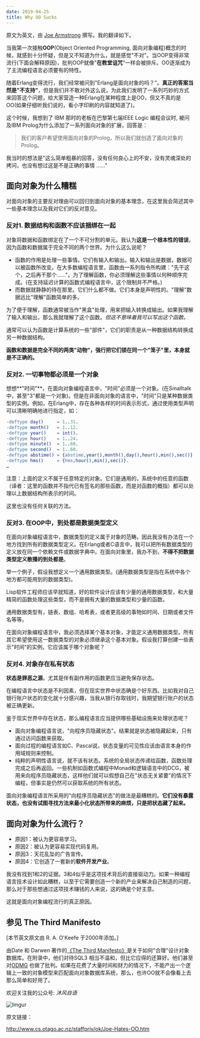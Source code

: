 ```yaml
---
date: 2019-04-25
title: Why OO Sucks
---
```


原文为英文，由 [Joe Armstrong](https://en.wikipedia.org/wiki/Joe_Armstrong_(programmer)) 撰写。我的翻译如下。

当我第一次接触**OOP**(Object Oriented Programming, 面向对象编程)概念的时候，就感到十分怀疑，但是又不知道为什么，就是感觉"不对"。当OOP变得非常流行(下面会解释原因)，批判OOP就像"**在教堂诅咒**"一样会被排斥。OO逐渐成为了主流编程语言必须要有的特性。

随着Erlang变得流行，我们经常被问到"Erlang是面向对象的吗？"。**真正的答案当然是"不支持"**，但是我们并不敢对外这么说，为此我们发明了一系列巧妙的方式来回答这个问题，给大家营造一种Erlang在某种程度上是OO，但又不真的是OO(如果仔细听我们说的，看小字印刷的内容就知道了)。

这个时候，我想到了 IBM 那时的老板在巴黎第七届IEEE Logic 编程会议时, 被问及IBM Prolog为什么添加了一系列面向对象的扩展，回答是：

>我们的客户希望使用面向对象的Prolog，所以我们就创造了面向对象的Prolog。

我当时的想法是"这么简单粗暴的回答，没有任何良心上的不安，没有灵魂深处的拷问，也没有想过这是不是正确的事情 …..."

## 面向对象为什么糟糕

对面向对象的主要反对理由可以回归到面向对象的基本理念，在这里我会简述其中一些基本理念以及我对它们的反对意见。

### 反对1. 数据结构和函数不应该捆绑在一起

对象将数据和函数绑定在了一个不可分割的单元。我认为**这是一个根本性的错误**，因为函数和数据属于完全不同的两个世界。为什么这么说呢？

* 函数的作用是处理一些事情。它们有输入和输出。输入和输出是数据，数据可以被函数所改变。在大多数编程语言里，函数由一系列指令所构建："先干这个，之后再干那个……"。为了理解函数，你必须理解这些事情以何种顺序完成。(在支持延迟计算的函数式编程语言中，这个限制并不严格。)
* 而数据就静静的待在那里。它们什么都不做。它们本身是声明性的。"理解"数据远比"理解"函数简单的多。

为了便于理解，函数通常被当作"黑盒"处理，用来把输入转换成输出。如果我理解了输入和输出，那么我就理解了这个函数。*但这不意味着我可以写出这个函数。*

通常可以认为函数是计算系统的一些"部件"，它们的职责是从一种数据结构转换成另一种数据结构。

**函数和数据是完全不同的两类"动物"，强行把它们锁在同一个"笼子"里，本身就是不正确的。**

### 反对2. 一切事物都必须是一个对象

想想**"时间"**，在面向对象编程语言中，"时间"必须是一个对象。(在Smalltalk中，甚至"3"都是一个对象)。但是在非面向对象的语言中，"时间"只是某种数据类型的实例。例如，在Erlang中，存在各种各样的时间表示形式，通过使用类型声明可以清晰明确地进行指定，如：

```erlang
-deftype day()     = 1..31.
-deftype month()   = 1..12.
-deftype year()    = int().
-deftype hour()    = 1..24.
-deftype minute()  = 1..60.
-deftype second()  = 1..60.
-deftype abstime() = {abstime,year(),month(),day(),hour(),min(),sec()}.
-deftype hms()     = {hms,hour(),min(),sec()}.
…
```

注意：上面的定义不属于任意特定的对象。它们是通用的，系统中的任意的函数（译者：这里的函数并不指代已有签名的那些函数，而是对函数的概指）都可以处理以上数据结构所表示的时间。

这里也没有任何关联的方法。

### 反对3. 在OOP中，到处都是数据类型定义

在面向对象编程语言中，数据类型的定义属于对象的范畴。因此我没有办法在一个地方找到所有的数据类型定义。在Erlang或者C语言中，我可以把所有数据类型的定义放在同一个依赖文件或数据字典中。在面向对象里，我办不到，**不得不把数据类型定义散播的到处都是**。

举一个例子，假设我想定义一个通用数据类型。(通用数据类型是指在系统中各个地方都可能用到的数据类型)。

Lisp软件工程师应该早就知道，好的软件设计应该有少量的通用数据类型，和大量精简的函数处理这些类型，而不是拥有大量的数据类型和少量的函数。

通用数据类型有，链表、数组、哈希表，或者更高级的事物如时间、日期或者文件名等等。

在面向对象编程语言中，我必须选择某个基本对象，才能定义通用数据类型。所有其它希望使用这一数据类型的对象必须继承这个基本对象。假设我打算创建一些表示"时间"的实例，它应该属于哪个对象呢？

### 反对4. 对象存在私有状态

**状态是罪恶之源**。尤其是伴有副作用的函数更应当避免保存状态。

在编程语言中状态是不利因素，但在现实世界中状态确是个好东西。比如我对自己银行账户状态的变化就十分感兴趣，当我从银行存取钱时，我期望银行账户的状态被正确更新。

鉴于现实世界中存在状态，那么编程语言应当提供哪些基础设施来处理状态呢？

* 面向对象编程语言说，"向程序员隐藏状态"。结果就是状态被隐藏起来，只有通过访问函数来获取。
* 面向过程的编程语言如C、Pascal说，状态变量的可见性应该由语言本身的作用域规则来控制。
* 纯粹的声明性语言说，就不该有状态。系统的全局状态传递给函数，函数处理完成之后再返回。一些机制如函数式编程中Monad和逻辑语言中的DCG，被用来向程序员隐藏状态，这样他们就可以假想自己在"状态无关紧要"的情况下编程，但事实是仍然可以获取系统的所有状态。

面向对象编程语言所采用的"向程序员隐藏状态"的做法是最糟糕的。**它们没有暴露状态，也没有试图寻找方法来最小化状态所带来的麻烦，只是把状态藏了起来。**

## 面向对象为什么流行？

* 原因1：被认为更容易学习。
* 原因2：被认为更容易实现代码复用。
* 原因3：天花乱坠的广告宣传。
* 原因4：它创造了一套新的**软件开发产业**。

我没有找到1和2的证据。3和4似乎是这项技术背后的直接驱动力。如果一种编程语言技术设计如此糟糕，以至于它需要创造一个新的产业来解决自己制造的问题，那么对于那些想通过这项技术赚钱的人来说，这的确是个好主意。

这就是面向对象编程流行的真正原因。

## 参见 The Third Manifesto

[本节英文原文由 R. A. O'Keefe 于2000年添加。]

由Date 和 Darwen 著作的[《The Third Manifesto》](<https://en.wikipedia.org/wiki/The_Third_Manifesto>)是关于如何"合理"设计对象数据库。在附录中，他们对待SQL3 相当不温和，但比它应得的还算好。他们甚至对[ODMG](https://en.wikipedia.org/wiki/Object_Data_Management_Group) 也做了批判。如果在花费了大量时间和财力的情况下，不能产出一个逻辑上一致的对象模型来匹配面向对象数据库系统，那么，也许OO就不会像看上去那么简单和好用了。

欢迎关注我的公众号: *沐风自语*

![Imgur](https://i.imgur.com/3EIrHxm.jpg)

原文链接：

http://www.cs.otago.ac.nz/staffpriv/ok/Joe-Hates-OO.htm